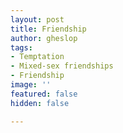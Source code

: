 ```yaml
---
layout: post
title: Friendship
author: gheslop
tags:
- Temptation
- Mixed-sex friendships
- Friendship
image: ''
featured: false
hidden: false

---
```

